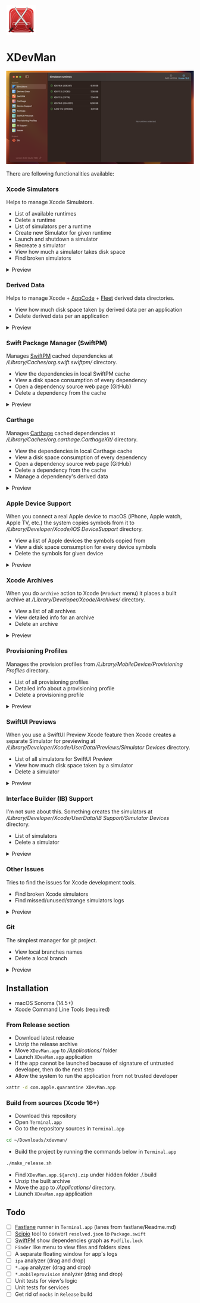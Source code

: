 <br/>
<p align="left"><img src="XDevMan/Resources/Assets.xcassets/AppIcon.appiconset/Icon-512x512-@2x.png" width="16%"/></p>

# XDevMan

<p align="center"><img src="Ads/Main.png"/></p>

There are following functionalities available:

### Xcode Simulators

Helps to manage Xcode Simulators.

- List of available runtimes
- Delete a runtime
- List of simulators per a runtime
- Create new Simulator for given runtime
- Launch and shutdown a simulator
- Recreate a simulator
- View how much a simulator takes disk space
- Find broken simulators

<details>
  <summary>Preview</summary>
  <p align="center"><img src="Ads/Simulators.png"/></p>
</details>

### Derived Data

Helps to manage Xcode + [AppCode](https://www.jetbrains.com/objc/) + [Fleet](https://www.jetbrains.com/fleet/) derived data directories.

- View how much disk space taken by derived data per an application
- Delete derived data per an application

<details>
  <summary>Preview</summary>
  <p align="center"><img src="Ads/DerivedData.png"/></p>
</details>

### Swift Package Manager (SwiftPM)

Manages [SwiftPM](https://www.swift.org/documentation/package-manager/) cached dependencies at */Library/Caches/org.swift.swiftpm/* directory.

- View the dependencies in local SwiftPM cache
- View a disk space consumption of every dependency
- Open a dependency source web page (GitHub)
- Delete a dependency from the cache

<details>
  <summary>Preview</summary>
  <p align="center"><img src="Ads/SwiftPM.png"/></p>
</details>

### Carthage

Manages [Carthage](https://github.com/Carthage/Carthage) cached dependencies at */Library/Caches/org.carthage.CarthageKit/* directory.

- View the dependencies in local Carthage cache
- View a disk space consumption of every dependency
- Open a dependency source web page (GitHub)
- Delete a dependency from the cache
- Manage a dependency's derived data

<details>
  <summary>Preview</summary>
  <p align="center"><img src="Ads/Carthage.png"/></p>
</details>

### Apple Device Support

When you connect a real Apple device to macOS (iPhone, Apple watch, Apple TV, etc.) the system copies symbols from it to */Library/Developer/Xcode/iOS DeviceSupport* directory.

- View a list of Apple devices the symbols copied from
- View a disk space consumption for every device symbols
- Delete the symbols for given device

<details>
  <summary>Preview</summary>
  <p align="center"><img src="Ads/DeviceSupport.png"/></p>
</details>

### Xcode Archives

When you do `archive` action to Xcode (`Product` menu) it places a built archive at */Library/Developer/Xcode/Archives/* directory.

- View a list of all archives
- View detailed info for an archive
- Delete an archive

<details>
  <summary>Preview</summary>
  <p align="center"><img src="Ads/Archives.png"/></p>
</details>

### Provisioning Profiles

Manages the provision profiles from */Library/MobileDevice/Provisioning Profiles* directory.

- List of all provisioning profiles
- Detailed info about a provisioning profile
- Delete a provisioning profile

<details>
  <summary>Preview</summary>
  <p align="center"><img src="Ads/Profiles.png"/></p>
</details>

### SwiftUI Previews

When you use a SwiftUI Preview Xcode feature then Xcode creates a separate Simulator for previewing at */Library/Developer/Xcode/UserData/Previews/Simulator Devices* directory.

- List of all simulators for SwiftUI Preview
- View how much disk space taken by a simulator
- Delete a simulator

<details>
  <summary>Preview</summary>
  <p align="center"><img src="Ads/SwiftUIPreviews.png"/></p>
</details>

### Interface Builder (IB) Support

I'm not sure about this. Something creates the simulators at */Library/Developer/Xcode/UserData/IB Support/Simulator Devices* directory.

- List of simulators
- Delete a simulator

<details>
  <summary>Preview</summary>
  <p align="center"><img src="Ads/IBSupport.png"/></p>
</details>

### Other Issues

Tries to find the issues for Xcode development tools.

- Find broken Xcode simulators
- Find missed/unused/strange simulators logs

<details>
  <summary>Preview</summary>
  <p align="center"><img src="Ads/Issues.png"/></p>
</details>

### Git

The simplest manager for git project.

- View local branches names
- Delete a local branch

<details>
  <summary>Preview</summary>
  <p align="center"><img src="Ads/Git.png"/></p>
</details>

## Installation

- macOS Sonoma (14.5+)
- Xcode Command Line Tools (required)

### From Release section

- Download latest release
- Unzip the release archive
- Move `XDevMan.app` to */Applications/* folder
- Launch `XDevMan.app` application
- If the app cannot be launched because of signature of untrusted developer, then do the next step
- Allow the system to run the application from not trusted developer

```bash
xattr -d com.apple.quarantine XDevMan.app
```

### Build from sources (Xcode 16+)

- Download this repository
- Open `Terminal.app`
- Go to the repository sources in `Terminal.app`

```bash
cd ~/Downloads/xdevman/
```

- Build the project by running the commands below in `Terminal.app`

```bash
./make_release.sh
```

- Find `XDevMan.app.${arch}.zip` under hidden folder ./.build
- Unzip the built archive
- Move the app to */Applications/* directory.
- Launch `XDevMan.app` application

## Todo

- [ ] [Fastlane](https://fastlane.tools) runner in `Terminal.app` (lanes from fastlane/Readme.md)
- [ ] [Scipio](https://github.com/giginet/Scipio) tool to convert `resolved.json` to `Package.swift`
- [ ] [SwiftPM](https://www.swift.org/documentation/package-manager/) show dependencies graph as `Podfile.lock`
- [ ] `Finder` like menu to view files and folders sizes
- [ ] A separate floating window for app's logs
- [ ] `ipa` analyzer (drag and drop)
- [ ] `*.app` analyzer (drag and drop)
- [ ] `*.mobileprovision` analyzer (drag and drop)
- [ ] Unit tests for view's logic
- [ ] Unit tests for services
- [ ] Get rid of `mocks` in `Release` build
